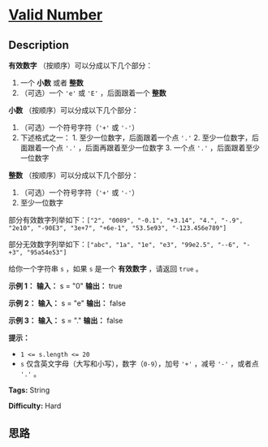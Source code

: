 # [Valid Number][title]

## Description

**有效数字** （按顺序）可以分成以下几个部分：

  1. 一个 **小数** 或者 **整数**
  2. （可选）一个 `'e'` 或 `'E'` ，后面跟着一个 **整数**

**小数** （按顺序）可以分成以下几个部分：

  1. （可选）一个符号字符（`'+'` 或 `'-'`）
  2. 下述格式之一：     1. 至少一位数字，后面跟着一个点 `'.'`    2. 至少一位数字，后面跟着一个点 `'.'` ，后面再跟着至少一位数字    3. 一个点 `'.'` ，后面跟着至少一位数字

**整数** （按顺序）可以分成以下几个部分：

  1. （可选）一个符号字符（`'+'` 或 `'-'`）
  2. 至少一位数字

部分有效数字列举如下：`["2", "0089", "-0.1", "+3.14", "4.", "-.9", "2e10", "-90E3",
"3e+7", "+6e-1", "53.5e93", "-123.456e789"]`

部分无效数字列举如下：`["abc", "1a", "1e", "e3", "99e2.5", "--6", "-+3", "95a54e53"]`

给你一个字符串 `s` ，如果 `s` 是一个 **有效数字** ，请返回 `true` 。



**示例 1：**
            **输入：** s = "0"    **输出：** true    

**示例 2：**
            **输入：** s = "e"    **输出：** false    

**示例 3：**
            **输入：** s = "."    **输出：** false    



**提示：**

  * `1 <= s.length <= 20`
  * `s` 仅含英文字母（大写和小写），数字（`0-9`），加号 `'+'` ，减号 `'-'` ，或者点 `'.'` 。


**Tags:** String

**Difficulty:** Hard

## 思路

[title]: https://leetcode-cn.com/problems/valid-number
